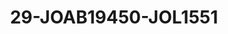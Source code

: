 ---
title: 29-JOAB19450-JOL1551
image: /v1543919832/viterbo/29-JOAB19450-JOL1551.jpg
brand: jolie
layout: vestito
---
